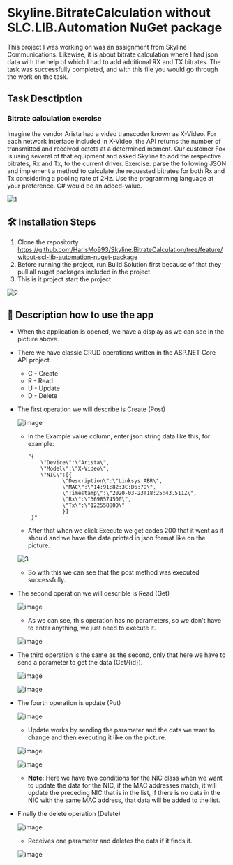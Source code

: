 # Skyline.BitrateCalculation without SLC.LIB.Automation NuGet package

This project I was working on was an assignment from Skyline Communications. Likewise, it is about bitrate calculation where I had json data with the help of which I had to add additional RX and TX bitrates. The task was successfully completed, and with this file you would go through the work on the task.


## Task Desctiption

### Bitrate calculation exercise

Imagine the vendor Arista had a video transcoder known as X-Video. For each network interface included in X-Video, the API returns the number of transmitted and received octets at a determined moment. Our customer 
Fox is using several of that equipment and asked Skyline to add the respective bitrates, Rx and Tx, to the current 
driver.
Exercise: parse the following JSON and implement a method to calculate the requested bitrates for both Rx and 
Tx considering a pooling rate of 2Hz.
Use the programming language at your preference. C# would be an added-value.

![1](https://user-images.githubusercontent.com/80532396/216826514-7ece68d0-7b8e-4849-b2f8-c3fce6a760b0.PNG)


## 🛠️ Installation Steps

1. Clone the repositorty
  https://github.com/HarisMo993/Skyline.BitrateCalculation/tree/feature/witout-scl-lib-automation-nuget-package
2. Before running the project, run Build Solution first because of that they pull all nuget packages included in the project.
3. This is it project start the project

![2](https://user-images.githubusercontent.com/80532396/216828386-f1537e03-7199-4c1f-b734-e31cac5a289c.PNG)


## 📖 Description how to use the app

* When the application is opened, we have a display as we can see in the picture above.

* There we have classic CRUD operations written in the ASP.NET Core API project.
  - C - Create
  - R - Read
  - U - Update
  - D - Delete

* The first operation we will describe is Create (Post)

  ![image](https://user-images.githubusercontent.com/80532396/216829529-c8845453-b772-424d-a47b-e0fade7a1387.png)
  
  - In the Example value column, enter json string data like this, for example: 
  
        "{
            \"Device\":\"Arista\", 
            \"Model\":\"X-Video\", 
            \"NIC\":[{ 
                   \"Description\":\"Linksys ABR\", 
                   \"MAC\":\"14:91:82:3C:D6:7D\", 
                   \"Timestamp\":\"2020-03-23T18:25:43.511Z\", 
                   \"Rx\":\"3698574500\", 
                   \"Tx\":\"122558800\" 
                   }] 
         }" 
         
  - After that when we click Execute we get codes 200 that it went as it should and we have the data printed in json format like on the picture.
 
  ![3](https://user-images.githubusercontent.com/80532396/216831732-f4e98a55-14d9-440a-a978-02838c83d572.PNG)

  - So with this we can see that the post method was executed successfully.
 
* The second operation we will describle is Read (Get)
  
  ![image](https://user-images.githubusercontent.com/80532396/216832146-70786a16-8084-4475-ad33-e65b4717d08e.png)

  - As we can see, this operation has no parameters, so we don't have to enter anything, we just need to execute it.
  
  ![image](https://user-images.githubusercontent.com/80532396/216832214-03649682-d76a-42d3-93b0-cdeff106e83f.png)
  
* The third operation is the same as the second, only that here we have to send a parameter to get the data (Get/{id}).
  
  ![image](https://user-images.githubusercontent.com/80532396/216832369-b0a95b1b-ebf8-44cd-b60c-f7a431bb89bb.png)
  
  ![image](https://user-images.githubusercontent.com/80532396/216832396-bde57c85-f398-4149-8d13-ff7bb192e719.png)

* The fourth operation is update (Put)
  
  ![image](https://user-images.githubusercontent.com/80532396/216832547-aa7db7ca-45e9-43a9-b8ad-a4ea31061c2d.png)

  - Update works by sending the parameter and the data we want to change and then executing it like on the picture.
  
  ![image](https://user-images.githubusercontent.com/80532396/216832669-836dff90-691c-4b7c-8ea4-8c2344bfbbf9.png)
  
  ![image](https://user-images.githubusercontent.com/80532396/216832687-151c51fd-8ca4-4a16-903f-4ce1c0f3daeb.png)
  
  - **Note**: Here we have two conditions for the NIC class when we want to update the data for the NIC, if the MAC addresses match, it will update the preceding NIC                 that is in the list, if there is no data in the NIC with the same MAC address, that data will be added to the list.

* Finally the delete operation (Delete)

  ![image](https://user-images.githubusercontent.com/80532396/216832984-e9273932-036a-4231-a942-c137d3e15955.png)

  - Receives one parameter and deletes the data if it finds it.
  
  ![image](https://user-images.githubusercontent.com/80532396/216833074-eaabefa6-1680-4cf5-bc73-f0e9a8ca9a3a.png)
